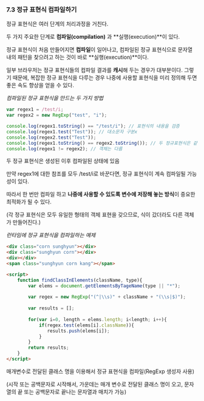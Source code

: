 ### 7.3 정규 표현식 컴파일하기

정규 표현식은 여러 단계의 처리과정을 거친다.

두 가지 주요한 단계로 **컴파일(compilation)** 과 **실행(execution)**이 있다.



정규 표현식이 처음 만들어지면 **컴파일**이 일어나고, 컴파일된 정규 표현식으로 문자열 내의 패턴을 찾으려고 하는 것이 바로 **실행(execution)**이다.

일부 브라우저는 정규 표현식들의 컴파일 결과를 **캐시**해 두는 경우가 대부분이다. 그렇기 때문에, 복잡한 정규 표현식을 다루는 경우 나중에 사용할 표현식을 미리 정의해 두면 좋은 속도 향상을 얻을 수 있다.



*컴파일된 정규 표현식을 만드는 두 가지 방법*

```javascript
var regex1 = /test/i;
var regex2 = new RegExp("test", "i");

console.log(regex1.toString() == "/test/i"); // 표현식의 내용을 검증
console.log(regex1.test("Test")); // 대소문자 구분x
console.log(regex2.test("Test"));
console.log(regex1.toString() == regex2.toString()); // 두 정규표현식은 같음
console.log(regex1 != regex2); // 객체는 다름
```

두 정규 표현식은 생성된 이후 컴파일된 상태에 있음

만약 regex1에 대한 참조를 모두 /test/i로 바꾼다면, 정규 표현식이 계속 컴파일될 가능성이 있다.

따라서 한 번만 컴파일 하고 **나중에 사용할 수 있도록 변수에 저장해 놓는 방식**이 중요한 최적화가 될 수 있다.

(각 정규 표현식은 모두 유일한 형태의 객체 표현을 갖으므로, 식이 갔더라도 다른 객체가 만들어진다.)



*런타임에 정규 표현식을 컴파일하는 예제*

```html
<div class="corn sunghyun"></div>
<div class="sunghyun corn"></div>
<div></div>
<span class="sunghyun corn kang"></span>

<script>
    function findClassInElements(className, type){
        var elems = document.getElementsByTageName(type || "*");
        
        var regex = new RegExp("(^|\\s)" + className + "(\\s|$)");
        
        var results = [];
        
        for(var i=0, length = elems.length; i<length; i++){
            if(regex.test(elems[i].className)){
               results.push(elems[i]);
            }            
        }
        return results;
    }
</script>
```

매개변수로 전달된 클래스 명을 이용해서 정규 표현식을 컴파일(RegExp 생성자 사용)

(시작 또는 공백문자로 시작해서, 가운데는 매개 변수로 전달된 클래스 명이 오고, 문자열의 끝 또는 공백문자로 끝나는 문자열과 매치가 가능)







